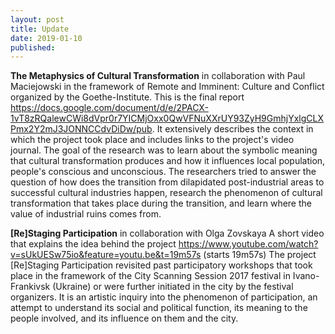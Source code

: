 ```yaml
---
layout: post 
title: Update
date: 2019-01-10
published:
---
```

**The Metaphysics of Cultural Transformation** in collaboration with Paul Maciejowski in the framework of Remote and Imminent: Culture and Conflict organized by the Goethe-Institute. This is the final report https://docs.google.com/document/d/e/2PACX-1vT8zRQalewCWi8dVpr0r7YICMjOxx0QwVFNuXXrUY93ZyH9GmhjYxlgCLXPmx2Y2mJ3JONNCCdvDiDw/pub. It extensively describes the context in which the project took place and includes links to the project's video journal. The goal of the research was to learn about the symbolic meaning that cultural transformation produces and how it influences local population, people's conscious and unconscious. The researchers tried to answer the question of how does the transition from dilapidated post-industrial areas to successful cultural industries happen, research the phenomenon of cultural transformation that takes place during the transition, and learn where the value of industrial ruins comes from.

**[Re]Staging Participation** in collaboration with Olga Zovskaya
A short video that explains the idea behind the project https://www.youtube.com/watch?v=sUkUESw75io&feature=youtu.be&t=19m57s (starts 19m57s)
The project [Re]Staging Participation revisited past participatory workshops that took place in the framework of the City Scanning Session 2017 festival in Ivano-Frankivsk (Ukraine) or were further initiated in the city by the festival organizers. It is an artistic inquiry into the phenomenon of participation, an attempt to understand its social and political function, its meaning to the people involved, and its influence on them and the city.